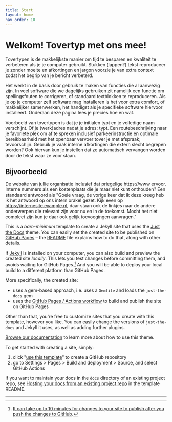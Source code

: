 ```yaml
---
title: Start
layout: home
nav_order: 10
---
```


# Welkom! Tovertyp met ons mee!

Tovertypen is de makkelijkste manier om tijd te besparen en kwaliteit te verbeteren als je je computer gebruikt. Stukken (lappen?) tekst reproduceer je zonder moeite en afkortingen en jargon voorzie je van extra context zodat het begrip van je bericht verbeterd.

Het werkt in de basis door gebruik te maken van functies die al aanwezig zijn. In veel software die we dagelijks gebruiken zit namelijk een functie om spellingsfouten te corrigeren, of standaard textblokken te reproduceren. Als je op je computer zelf software mag installeren is het voor extra comfort, of makkelijker samenwerken, het handigst als je specifieke software hiervoor installeert. Onderaan deze pagina lees je precies hoe en wat.

Voorbeeld van tovertypen is dat je je initialen typt en je volledige naam verschijnt. Of je (werk)adres nadat je adres; typt. Een routebeschrijving naar je favoriete plek om af te spreken inclusief parkeerinstructie en optimale bereikbaarheid met het openbaar vervoer tover je met afspraak; tevoorschijn. Gebruik je vaak interne afkortingen die extern slecht begrepen worden? Ook hiervan kun je instellen dat ze automatisch vervangen worden door de tekst waar ze voor staan.

## Bijvoorbeeld

De website van jullie organisatie inclusief dat priegelige https://www ervoor. Interne nummers als een kostenplaats die je maar niet kunt onthouden? Een standaard antwoord als "Goeie vraag, de vorige keer dat ik deze kreeg heb ik het antwoord op ons intern orakel gezet. Kijk even op https://internesite.example.nl, daar staan ook de linkjes naar de andere onderwerpen die relevant zijn voor nu en in de toekomst. Mocht het niet compleet zijn kun je daar ook gelijk toevoegingen aanvragen."



This is a *bare-minimum* template to create a Jekyll site that uses the [Just the Docs] theme. You can easily set the created site to be published on [GitHub Pages] – the [README] file explains how to do that, along with other details.

If [Jekyll] is installed on your computer, you can also build and preview the created site *locally*. This lets you test changes before committing them, and avoids waiting for GitHub Pages.[^1] And you will be able to deploy your local build to a different platform than GitHub Pages.

More specifically, the created site:

- uses a gem-based approach, i.e. uses a `Gemfile` and loads the `just-the-docs` gem
- uses the [GitHub Pages / Actions workflow] to build and publish the site on GitHub Pages

Other than that, you're free to customize sites that you create with this template, however you like. You can easily change the versions of `just-the-docs` and Jekyll it uses, as well as adding further plugins.

[Browse our documentation][Just the Docs] to learn more about how to use this theme.

To get started with creating a site, simply:

1. click "[use this template]" to create a GitHub repository
2. go to Settings > Pages > Build and deployment > Source, and select GitHub Actions

If you want to maintain your docs in the `docs` directory of an existing project repo, see [Hosting your docs from an existing project repo](https://github.com/just-the-docs/just-the-docs-template/blob/main/README.md#hosting-your-docs-from-an-existing-project-repo) in the template README.

----

[^1]: [It can take up to 10 minutes for changes to your site to publish after you push the changes to GitHub](https://docs.github.com/en/pages/setting-up-a-github-pages-site-with-jekyll/creating-a-github-pages-site-with-jekyll#creating-your-site).

[Just the Docs]: https://just-the-docs.github.io/just-the-docs/
[GitHub Pages]: https://docs.github.com/en/pages
[README]: https://github.com/just-the-docs/just-the-docs-template/blob/main/README.md
[Jekyll]: https://jekyllrb.com
[GitHub Pages / Actions workflow]: https://github.blog/changelog/2022-07-27-github-pages-custom-github-actions-workflows-beta/
[use this template]: https://github.com/just-the-docs/just-the-docs-template/generate
